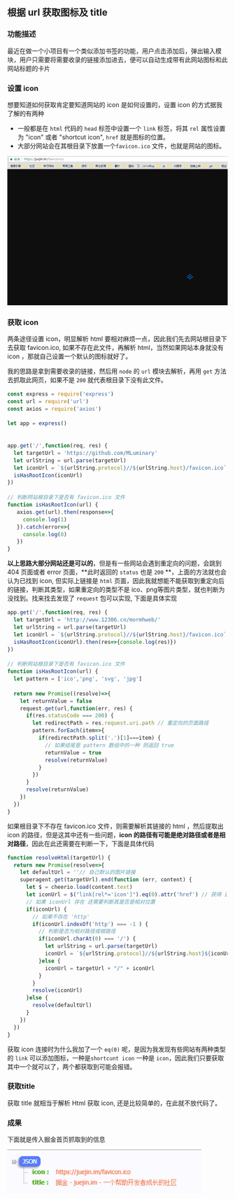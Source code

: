 ## 根据 url 获取图标及 title

### 功能描述

最近在做一个小项目有一个类似添加书签的功能，用户点击添加后，弹出输入模块，用户只需要将需要收录的链接添加进去，便可以自动生成带有此网站图标和此网站标题的卡片

### 设置 icon

想要知道如何获取肯定要知道网站的 icon 是如何设置的，设置 icon 的方式据我了解的有两种

- 一般都是在 `html` 代码的 `head` 标签中设置一个 `link` 标签，将其 `rel` 属性设置为 "icon" 或者 "shortcut icon",  `href` 就是图标的位置。
- 大部分网站会在其根目录下放置一个`favicon.ico` 文件，也就是网站的图标。

![pg1](根据url获取图标及title/pg1.png)

### 获取 icon

两条途径设置 icon，明显解析 html 要相对麻烦一点，因此我们先去网站根目录下去获取 favicon.ico, 如果不存在此文件，再解析 html，当然如果网站本身就没有 icon ，那就自己设置一个默认的图标就好了。

我的思路是拿到需要收录的链接，然后用 `node` 的 `url` 模块去解析，再用 `get` 方法去抓取此网页，如果不是 `200` 就代表根目录下没有此文件。

```js
const express = require('express')
const url = require('url')
const axios = require('axios')

let app = express()


app.get('/',function(req, res) {
  let targetUrl = 'https://github.com/MLuminary'
  let urlString = url.parse(targetUrl)
  let iconUrl = `${urlString.protocol}//${urlString.host}/favicon.ico`
  isHasRootIcon(iconUrl)
})

// 判断网站根目录下是否有 favicon.ico 文件
function isHasRootIcon(url) {
   axios.get(url).then(response=>{
     console.log(1)
   }).catch(error=>{
     console.log(0)
   })
}
```

**以上思路大部分网站还是可以的**，但是有一些网站会遇到重定向的问题，会跳到 404 页面或者 error 页面，**此时返回的 `status` 也是 `200` **，上面的方法就也会认为已找到 icon, 但实际上链接是 `html` 页面，因此我就想能不能获取到重定向后的链接，判断其类型，如果重定向的类型不是 ico、png等图片类型，就也判断为没找到。找来找去发现了 `request` 包可以实现, 下面是具体实现

```js
app.get('/',function(req, res) {
  let targetUrl = 'http://www.12306.cn/mormhweb/'
  let urlString = url.parse(targetUrl)
  let iconUrl = `${urlString.protocol}//${urlString.host}/favicon.ico`
  isHasRootIcon(iconUrl).then(res=>{console.log(res)})
})

// 判断网站根目录下是否有 favicon.ico 文件
function isHasRootIcon(url) {
  let pattern = ['ico','png', 'svg', 'jpg']

  return new Promise((resolve)=>{
    let returnValue = false
    request.get(url,function(err, res) {
      if(res.statusCode === 200) {
        let redirectPath = res.request.uri.path // 重定向的页面路径
        pattern.forEach(item=>{
          if(redirectPath.split('.')[1]===item) {
            // 如果结尾是 pattern 数组中的一种 则返回 true
            returnValue = true
            resolve(returnValue)
          }
        })
      }
      resolve(returnValue)
    })
  })
}
```

如果根目录下不存在 favicon.ico 文件，则需要解析其链接的 html ，然后提取出 icon 的路径，但是这其中还有一些问题，**icon 的路径有可能是绝对路径或者是相对路径**，因此在此还需要在判断一下，下面是具体代码

```js
function resolveHtml(targetUrl) {
  return new Promise(resolve=>{
    let defaultUrl = ''// 自己默认的图片链接
    superagent.get(targetUrl).end(function (err, content) {
      let $ = cheerio.load(content.text)
      let iconUrl = $("link[rel*='icon']").eq(0).attr('href') // 获得 icon 的链接
      // 如果 iconUrl 存在 还需要判断其是否是相对位置
      if(iconUrl) {
        // 如果不存在 'http'
        if(iconUrl.indexOf('http') === -1 ) {
          // 判断是否为相对路径或根路径
          if(iconUrl.charAt(0) === '/') {
            let urlString = url.parse(targetUrl)
            iconUrl = `${urlString.protocol}//${urlString.host}${iconUrl}`
          }else {
            iconUrl = targetUrl + "/" + iconUrl
          }
        }
        resolve(iconUrl)
      }else {
        resolve(defaultUrl)
      }
    })
  })
}
```

获取 icon 连接时为什么我加了一个 `eq(0)` 呢，是因为我发现有些网站有两种类型的 `link` 可以添加图标，一种是`shortcunt icon` 一种是 `icon`，因此我们只要获取其中一个就可以了，两个都获取到可能会报错。

### 获取title

获取 title 就相当于解析 Html 获取 icon, 还是比较简单的，在此就不放代码了。

### 成果

下面就是传入掘金首页抓取到的信息

![pg2](根据url获取图标及title/pg2.png)